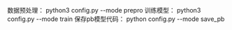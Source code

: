 数据预处理：
python3 config.py --mode prepro
训练模型：
python3 config.py --mode train
保存pb模型代码：
python config.py --mode save_pb
